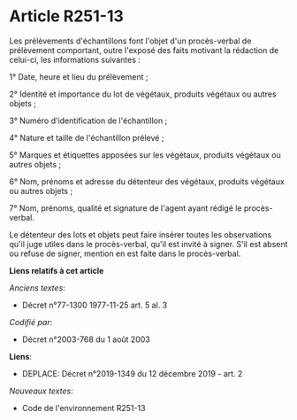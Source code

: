 # Article R251-13

Les prélèvements d'échantillons font l'objet d'un procès-verbal de prélèvement comportant, outre l'exposé des faits motivant
la rédaction de celui-ci, les informations suivantes :

1° Date, heure et lieu du prélèvement ;

2° Identité et importance du lot de végétaux, produits végétaux ou autres objets ;

3° Numéro d'identification de l'échantillon ;

4° Nature et taille de l'échantillon prélevé ;

5° Marques et étiquettes apposées sur les végétaux, produits végétaux ou autres objets ;

6° Nom, prénoms et adresse du détenteur des végétaux, produits végétaux ou autres objets ;

7° Nom, prénoms, qualité et signature de l'agent ayant rédigé le procès-verbal.

Le détenteur des lots et objets peut faire insérer toutes les observations qu'il juge utiles dans le procès-verbal, qu'il est
invité à signer. S'il est absent ou refuse de signer, mention en est faite dans le procès-verbal.

**Liens relatifs à cet article**

_Anciens textes_:

  - Décret n°77-1300 1977-11-25 art. 5 al. 3

_Codifié par_:

  - Décret n°2003-768 du 1 août 2003

**Liens**:

  - DEPLACE: Décret n°2019-1349 du 12 décembre 2019 - art. 2

_Nouveaux textes_:

  - Code de l'environnement R251-13
